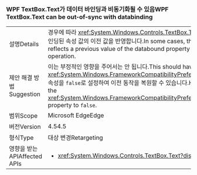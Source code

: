 ### <a name="wpf-textboxtext-can-be-out-of-sync-with-databinding"></a><span data-ttu-id="f39c3-101">WPF TextBox.Text가 데이터 바인딩과 비동기화될 수 있음</span><span class="sxs-lookup"><span data-stu-id="f39c3-101">WPF TextBox.Text can be out-of-sync with databinding</span></span>

|   |   |
|---|---|
|<span data-ttu-id="f39c3-102">설명</span><span class="sxs-lookup"><span data-stu-id="f39c3-102">Details</span></span>|<span data-ttu-id="f39c3-103">경우에 따라 <xref:System.Windows.Controls.TextBox.Text> 속성은 데이터 바인딩 쓰기 작업 중 속성이 수정되면 데이터 바인딩된 속성 값의 이전 값을 반영합니다.</span><span class="sxs-lookup"><span data-stu-id="f39c3-103">In some cases, the <xref:System.Windows.Controls.TextBox.Text> property reflects a previous value of the databound property value if the property is modified during a databinding write operation.</span></span>|
|<span data-ttu-id="f39c3-104">제안 해결 방법</span><span class="sxs-lookup"><span data-stu-id="f39c3-104">Suggestion</span></span>|<span data-ttu-id="f39c3-105">이는 부정적인 영향을 주어서는 안 됩니다.</span><span class="sxs-lookup"><span data-stu-id="f39c3-105">This should have no negative impact.</span></span> <span data-ttu-id="f39c3-106">그러나 <xref:System.Windows.FrameworkCompatibilityPreferences.KeepTextBoxDisplaySynchronizedWithTextProperty> 속성을 <code>false</code>로 설정하여 이전 동작을 복원할 수 있습니다.</span><span class="sxs-lookup"><span data-stu-id="f39c3-106">However, you can restore the previous behavior by setting the <xref:System.Windows.FrameworkCompatibilityPreferences.KeepTextBoxDisplaySynchronizedWithTextProperty> property to <code>false</code>.</span></span>|
|<span data-ttu-id="f39c3-107">범위</span><span class="sxs-lookup"><span data-stu-id="f39c3-107">Scope</span></span>|<span data-ttu-id="f39c3-108">Microsoft Edge</span><span class="sxs-lookup"><span data-stu-id="f39c3-108">Edge</span></span>|
|<span data-ttu-id="f39c3-109">버전</span><span class="sxs-lookup"><span data-stu-id="f39c3-109">Version</span></span>|<span data-ttu-id="f39c3-110">4.5</span><span class="sxs-lookup"><span data-stu-id="f39c3-110">4.5</span></span>|
|<span data-ttu-id="f39c3-111">형식</span><span class="sxs-lookup"><span data-stu-id="f39c3-111">Type</span></span>|<span data-ttu-id="f39c3-112">대상 변경</span><span class="sxs-lookup"><span data-stu-id="f39c3-112">Retargeting</span></span>|
|<span data-ttu-id="f39c3-113">영향을 받는 API</span><span class="sxs-lookup"><span data-stu-id="f39c3-113">Affected APIs</span></span>|<ul><li><xref:System.Windows.Controls.TextBox.Text?displayProperty=nameWithType></li></ul>|

